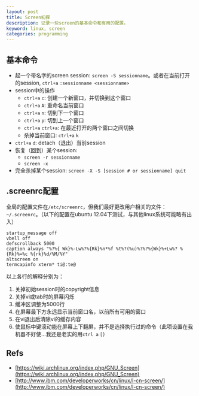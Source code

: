 ```yaml
---
layout: post
title: Screen初探
description: 记录一些screen的基本命令和有用的配置。
keyword: linux, screen
categories: programming
---
```


## 基本命令

* 起一个带名字的screen session: `screen -S sessionname`。或者在当前打开的session, `ctrl+a` `:sessionname <sessionname>` 
* session中的操作
  * `ctrl+a` `c`: 创建一个新窗口，并切换到这个窗口
  * `ctrl+a` `A`: 重命名当前窗口
  * `ctrl+a` `n`: 切到下一个窗口
  * `ctrl+a` `p`: 切到上一个窗口
  * `ctrl+a` `ctrl+a`: 在最近打开的两个窗口之间切换
  * 杀掉当前窗口: `ctrl+a` `k`
* `ctrl+a` `d`: detach（退出）当前session
* 恢复（回到）某个session:
  * `screen -r sessionname`
  * `screen -x`
* 完全杀掉某个session: `screen -X -S [session # or sessionname] quit`

## .screenrc配置

全局的配置文件在`/etc/screenrc`，但我们最好更改用户相关的文件：`~/.screenrc`。（以下的配置在ubuntu 12.04下测试，与其他linux系统可能略有出入）

```
startup_message off
vbell off
defscrollback 5000
caption always "%?%{ Wk}%-Lw%?%{Rk}%n*%f %t%?(%u)%?%?%{Wk}%+Lw%? %{Rk}%=%c %{rk}%d/%M/%Y"
altscreen on
termcapinfo xterm* ti@:te@
```

以上各行的解释分别为：

1. 关掉初始session时的copyright信息
2. 关掉vi或tab时的屏幕闪烁
3. 缓冲区调整为5000行
4. 在屏幕最下方永远显示当前窗口名，以前所有可用的窗口
5. 在vi退出后清除vi的缓存内容
6. 使鼠标中键滚动能在屏幕上下翻屏，并不是选择执行过的命令（此项设置在我机器不好使...我还是老实的用`ctrl a` `[`）

## Refs

* [https://wiki.archlinux.org/index.php/GNU_Screen](https://wiki.archlinux.org/index.php/GNU_Screen)
* [http://www.ibm.com/developerworks/cn/linux/l-cn-screen/](http://www.ibm.com/developerworks/cn/linux/l-cn-screen/)
